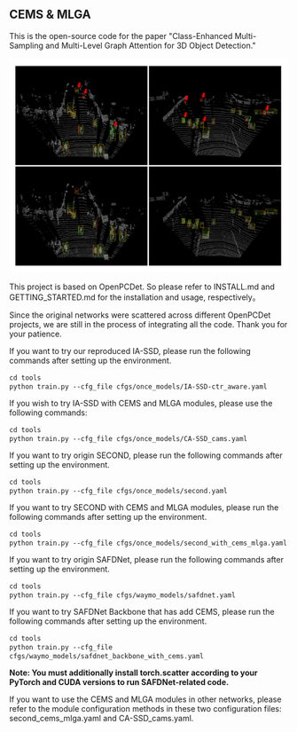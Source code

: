 ## CEMS & MLGA

This is the open-source code for the paper "Class-Enhanced Multi-Sampling and Multi-Level Graph Attention for 3D Object Detection."

![img.png](img.png)

This project is based on OpenPCDet. So please refer to INSTALL.md and GETTING_STARTED.md for the installation and usage, respectively。


Since the original networks were scattered across different OpenPCDet projects, we are still in the process of integrating all the code. Thank you for your patience.

If you want to try our reproduced IA-SSD, please run the following commands after setting up the environment.
```
cd tools
python train.py --cfg_file cfgs/once_models/IA-SSD-ctr_aware.yaml 
```
If you wish to try IA-SSD with CEMS and MLGA modules, please use the following commands:
```
cd tools
python train.py --cfg_file cfgs/once_models/CA-SSD_cams.yaml 
```

[//]: # (The voxel-based code is currently being integrated into the unified project, as it was adapted from the SAFDNet open-source implementation. Please stay tuned for updates.)

If you want to try origin SECOND, please run the following commands after setting up the environment.
```
cd tools
python train.py --cfg_file cfgs/once_models/second.yaml 
```

If you want to try SECOND with CEMS and MLGA modules, please run the following commands after setting up the environment.
```
cd tools
python train.py --cfg_file cfgs/once_models/second_with_cems_mlga.yaml 
```


If you want to try origin SAFDNet, please run the following commands after setting up the environment.
```
cd tools
python train.py --cfg_file cfgs/waymo_models/safdnet.yaml
```

If you want to try SAFDNet Backbone that has add CEMS, please run the following commands after setting up the environment.
```
cd tools
python train.py --cfg_file cfgs/waymo_models/safdnet_backbone_with_cems.yaml
```

**Note: You must additionally install torch.scatter according to your PyTorch and CUDA versions to run SAFDNet-related code.**

If you want to use the CEMS and MLGA modules in other networks, please refer to the module configuration methods in these two configuration files: second_cems_mlga.yaml and CA-SSD_cams.yaml.



